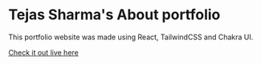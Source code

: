 # Tejas Sharma's About portfolio

This portfolio website was made using React, TailwindCSS and Chakra UI.

[Check it out live here](https://tej-sharma.github.io/about/)
